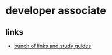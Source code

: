 # developer associate

## links

- [bunch of links and study guides](https://aws.amazon.com/certification/certified-developer-associate/)

